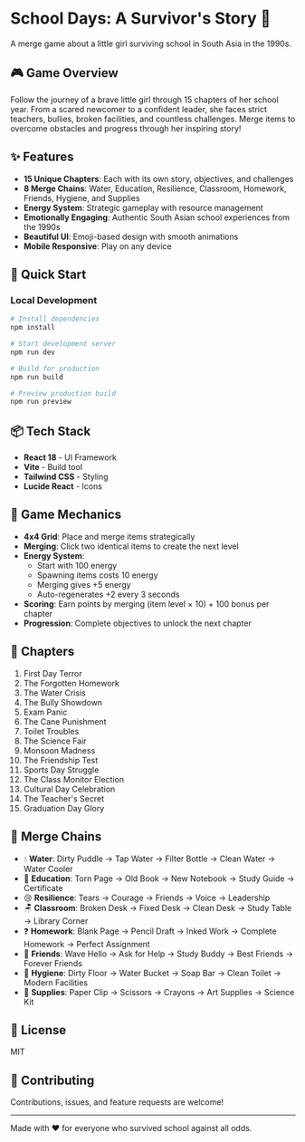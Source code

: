 # School Days: A Survivor's Story 👧

A merge game about a little girl surviving school in South Asia in the 1990s.

## 🎮 Game Overview

Follow the journey of a brave little girl through 15 chapters of her school year. From a scared newcomer to a confident leader, she faces strict teachers, bullies, broken facilities, and countless challenges. Merge items to overcome obstacles and progress through her inspiring story!

## ✨ Features

- **15 Unique Chapters**: Each with its own story, objectives, and challenges
- **8 Merge Chains**: Water, Education, Resilience, Classroom, Homework, Friends, Hygiene, and Supplies
- **Energy System**: Strategic gameplay with resource management
- **Emotionally Engaging**: Authentic South Asian school experiences from the 1990s
- **Beautiful UI**: Emoji-based design with smooth animations
- **Mobile Responsive**: Play on any device

## 🚀 Quick Start

### Local Development

```bash
# Install dependencies
npm install

# Start development server
npm run dev

# Build for production
npm run build

# Preview production build
npm run preview
```

## 📦 Tech Stack

- **React 18** - UI Framework
- **Vite** - Build tool
- **Tailwind CSS** - Styling
- **Lucide React** - Icons

## 🎯 Game Mechanics

- **4x4 Grid**: Place and merge items strategically
- **Merging**: Click two identical items to create the next level
- **Energy System**:
  - Start with 100 energy
  - Spawning items costs 10 energy
  - Merging gives +5 energy
  - Auto-regenerates +2 every 3 seconds
- **Scoring**: Earn points by merging (item level × 10) + 100 bonus per chapter
- **Progression**: Complete objectives to unlock the next chapter

## 🌟 Chapters

1. First Day Terror
2. The Forgotten Homework
3. The Water Crisis
4. The Bully Showdown
5. Exam Panic
6. The Cane Punishment
7. Toilet Troubles
8. The Science Fair
9. Monsoon Madness
10. The Friendship Test
11. Sports Day Struggle
12. The Class Monitor Election
13. Cultural Day Celebration
14. The Teacher's Secret
15. Graduation Day Glory

## 🎨 Merge Chains

- 💧 **Water**: Dirty Puddle → Tap Water → Filter Bottle → Clean Water → Water Cooler
- 📄 **Education**: Torn Page → Old Book → New Notebook → Study Guide → Certificate
- 😢 **Resilience**: Tears → Courage → Friends → Voice → Leadership
- 🪑 **Classroom**: Broken Desk → Fixed Desk → Clean Desk → Study Table → Library Corner
- ❓ **Homework**: Blank Page → Pencil Draft → Inked Work → Complete Homework → Perfect Assignment
- 👋 **Friends**: Wave Hello → Ask for Help → Study Buddy → Best Friends → Forever Friends
- 🧹 **Hygiene**: Dirty Floor → Water Bucket → Soap Bar → Clean Toilet → Modern Facilities
- 📎 **Supplies**: Paper Clip → Scissors → Crayons → Art Supplies → Science Kit

## 📝 License

MIT

## 🤝 Contributing

Contributions, issues, and feature requests are welcome!

---

Made with ❤️ for everyone who survived school against all odds.
